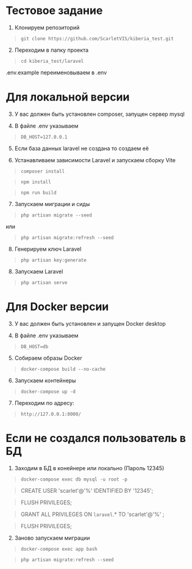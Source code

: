 # Тестовое задание #


1. Клонируем репозиторий
> `git clone https://github.com/ScarletVIS/kiberia_test.git`

2. Переходим в папку проекта
> `cd kiberia_test/laravel`

.env.example переименовываем в .env

# Для локальной версии #

3. У вас должен быть установлен composer, запущен сервер mysql

4. В файле .env указываем
> `DB_HOST=127.0.0.1`

5. Если база данных laravel не создана то создаем её

6. Устанавливаем зависимости Laravel и запускаем сборку Vite
> `composer install`

> `npm install`

> `npm run build`

7. Запускаем миграции и сиды
> `php artisan migrate --seed`

или

> `php artisan migrate:refresh --seed`

8. Генерируем ключ Laravel
> `php artisan key:generate`

8. Запускаем Laravel
> `php artisan serve`


# Для Docker версии #

3. У вас должен быть установлен и запущен Docker desktop

4. В файле .env указываем
> `DB_HOST=db`

5. Собираем образы Docker
> `docker-compose build --no-cache`

6. Запускаем контейнеры
> `docker-compose up -d`

7. Переходим по адресу:
> `http://127.0.0.1:8000/`

# Если не создался пользователь в БД #

1. Заходим в БД в конейнере или локально (Пароль 12345)
> `docker-compose exec db mysql -u root -p`

> CREATE USER 'scarlet'@'%' IDENTIFIED BY '12345';

> FLUSH PRIVILEGES;

> GRANT ALL PRIVILEGES ON `laravel`.* TO 'scarlet'@'%' ;

> FLUSH PRIVILEGES;

2. Заново запускаем миграции
> `docker-compose exec app bash`

> `php artisan migrate:refresh --seed`

